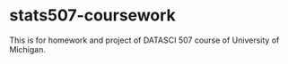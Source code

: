 # stats507-coursework
This is for homework and project of DATASCI 507 course of University of Michigan.

